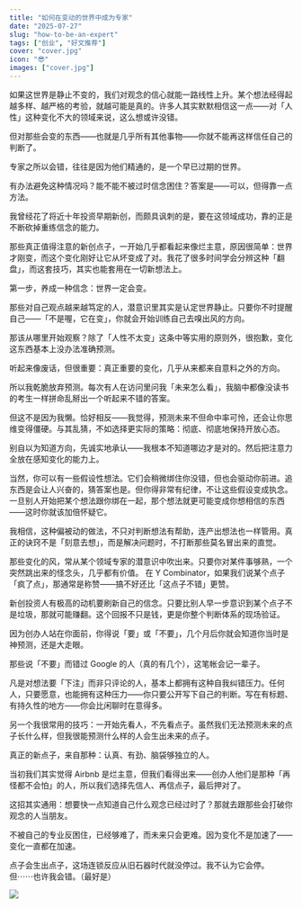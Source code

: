 ```yaml
---
title: "如何在变动的世界中成为专家"
date: "2025-07-27"
slug: "how-to-be-an-expert"
tags: ["创业", "好文推荐"]
cover: "cover.jpg"
icon: "😎"
images: ["cover.jpg"]
---
```

如果这世界是静止不变的，我们对观念的信心就能一路线性上升。某个想法经得起越多样、越严格的考验，就越可能是真的。许多人其实默默相信这一点——对「人性」这种变化不大的领域来说，这么想或许没错。



但对那些会变的东西——也就是几乎所有其他事物——你就不能再这样信任自己的判断了。



专家之所以会错，往往是因为他们精通的，是一个早已过期的世界。



有办法避免这种情况吗？能不能不被过时信念困住？答案是——可以，但得靠一点方法。



我曾经花了将近十年投资早期新创，而颇具讽刺的是，要在这领域成功，靠的正是不断砍掉重练信念的能力。



那些真正值得注意的新创点子，一开始几乎都看起来像烂主意，原因很简单：世界才刚变，而这个变化刚好让它从坏变成了对。我花了很多时间学会分辨这种「翻盘」，而这套技巧，其实也能套用在一切新想法上。



第一步，养成一种信念：世界一定会变。



那些对自己观点越来越笃定的人，潜意识里其实是认定世界静止。只要你不时提醒自己——「不是喔，它在变」，你就会开始训练自己去嗅出风的方向。



那该从哪里开始观察？除了「人性不太变」这条中等实用的原则外，很抱歉，变化这东西基本上没办法准确预测。



听起来像废话，但很重要：真正重要的变化，几乎从来都来自意料之外的方向。



所以我乾脆放弃预测。每次有人在访问里问我「未来怎么看」，我脑中都像没读书的考生一样拼命乱掰出一个听起来不错的答案。



但这不是因为我懒。恰好相反——我觉得，预测未来不但命中率可怜，还会让你思维变得僵硬。与其乱猜，不如选择更实际的策略：彻底、彻底地保持开放心态。



别自以为知道方向，先诚实地承认——我根本不知道哪边才是对的。然后把注意力全放在感知变化的能力上。



当然，你可以有一些假设性想法。它们会稍微绑住你没错，但也会驱动你前进。追东西是会让人兴奋的，猜答案也是。但你得非常有纪律，不让这些假设变成执念。
一旦别人开始把某个想法跟你绑在一起，那个想法就更可能变成你想相信的东西——这时你就该加倍怀疑它。



我相信，这种偏被动的做法，不只对判断想法有帮助，连产出想法也一样管用。真正的诀窍不是「刻意去想」，而是解决问题时，不打断那些莫名冒出来的直觉。



那些变化的风，常从某个领域专家的潜意识中吹出来。只要你对某件事够熟，一个突然跳出来的怪念头，几乎都有价值。
在 Y Combinator，如果我们说某个点子「疯了点」，那通常是称赞——搞不好还比「这点子不错」更赞。



新创投资人有极高的动机要刷新自己的信念。只要比别人早一步意识到某个点子不是垃圾，那就可能赚翻。这个回报不只是钱，更是你整个判断体系的现场验证。



因为创办人站在你面前，你得说「要」或「不要」，几个月后你就会知道你当时是神预测，还是大走眼。



那些说「不要」而错过 Google 的人（真的有几个），这笔帐会记一辈子。



凡是对想法要「下注」而非只评论的人，基本上都拥有这种自我纠错压力。任何人，只要愿意，也能拥有这种压力——你只要公开写下自己的判断。写在有标题、有持久性的地方——你会比闲聊时在意得多。



另一个我很常用的技巧：一开始先看人，不先看点子。虽然我们无法预测未来的点子长什么样，但我很能预测什么样的人会生出未来的点子。



真正的新点子，来自那种：认真、有劲、脑袋够独立的人。



当初我们其实觉得 Airbnb 是烂主意，但我们看得出来——创办人他们是那种「再怪都不会怕」的人，所以我们选择先信人、再信点子，最后押对了。



这招其实通用：想要快一点知道自己什么观念已经过时了？那就去跟那些会打破你观念的人当朋友。



不被自己的专业反困住，已经够难了，而未来只会更难。因为变化不是加速了——变化一直都在加速。



点子会生出点子，这场连锁反应从旧石器时代就没停过。我不认为它会停。
但⋯⋯也许我会错。（最好是）




![](https://prod-files-secure.s3.us-west-2.amazonaws.com/112d0858-5090-4d34-a606-b75eb8d65fd2/46476355-9cf3-4e99-9b7a-3531bc426380/1000202064.png?X-Amz-Algorithm=AWS4-HMAC-SHA256&X-Amz-Content-Sha256=UNSIGNED-PAYLOAD&X-Amz-Credential=ASIAZI2LB4666AJULJUV%2F20250903%2Fus-west-2%2Fs3%2Faws4_request&X-Amz-Date=20250903T163846Z&X-Amz-Expires=3600&X-Amz-Security-Token=IQoJb3JpZ2luX2VjEOD%2F%2F%2F%2F%2F%2F%2F%2F%2F%2FwEaCXVzLXdlc3QtMiJHMEUCIAEl3oBpNjPix37P041FF33zfLjZ2DRrpLsF3rXmViGOAiEAxScM%2FEN%2FgAzrAQYGBjhFvzjuiEma%2Fa0JTXFEUldfaE4q%2FwMISBAAGgw2Mzc0MjMxODM4MDUiDBRUFuR0Ad3DMQxZqyrcA41TcR7BjdpXBqeUFnulXGypesAVdgp75PXmPWnV6Lx65oYeVWK6B5SKfQgPTfAbzTt4zCK%2F8XOlov2JArn%2BN0T57m9Cos90bKKDkSSz4XDBqhDlp3uxj0Fb3hatyZ%2B3x39iCH20ajUUjjKIhr1tVmYjNWAK8jKgDukd5VC%2B9CEnC0Fa%2FYiCrYwUfAG3l3h1RV4ayeWg4U2XUL0ruS44ef14TFVVYJBDx%2FRXL3JBnCmCdYVFxr2%2FKYO710d5xw7DOn9u6VcrfyK0E5ThSukc6neiPDLwet4TnwMxPzp%2BShDakz5bQK7BOy9vAKOKiSSaV%2BSPHSzHDjlWlMMAR5Z13ya5TgDB2DIfU%2B3FxTsQ5qIoFq%2F%2FJiCafttXtRdefNzE2Hb1GAXGIfU2FfXTK9e1y102pDLFfX7ZnUaziVWyvQQRAHcKnG4FooD7Gdgh6AIWy8W0vEqhHjEMWJjreqMZMhkucAlPkkveueJCxZLRYVyt0fLEO4fpvU7uIyC1tW5bQQz%2F%2F4ICllEmwcY45BA7BH6OG%2FyTPiPyWlT7y4V8gOrV51e0Gut5H47APyCsAD6Wocufveg6jOFVtnxdQFWV15gpIrKYGy2wcB35fOQ4sA6%2FEdYWNg%2B556lbQVpNMJC64cUGOqUBOwPMOYCMCHI1s9mX%2BDC6bB090KkuuiknFBQpqo%2Fi6bFAhWu3BXuwCrvCc32EpR1Qwf9ML1h%2BCZs3WB66IksR9oMQ9uTXc8ys3FlvcAOkFiZdaF9ds2wk2ESk10etyx8oBPvm8OcBZCNiMKJ7C7maNEJeSxOPLb1X9Hu8p7jn79NTMQl7qVT41OF0aX9xmJFcqgHLe%2B0z8uQ1ZULqcQUeFX1LmjRp&X-Amz-Signature=7772380270f9f0e9c37dc362ce0d69dead6b27ce0e5a023994b80ea682c7e101&X-Amz-SignedHeaders=host&x-amz-checksum-mode=ENABLED&x-id=GetObject)

